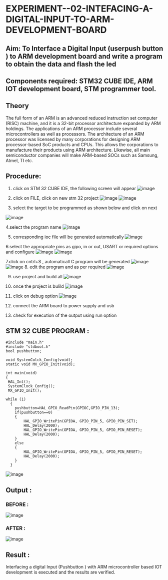 # EXPERIMENT--02-INTEFACING-A-DIGITAL-INPUT-TO-ARM-DEVELOPMENT-BOARD
## Aim: To Interface a Digital Input  (userpush button  ) to ARM   development board and write a  program to obtain  the data and flash the led  
## Components required: STM32 CUBE IDE, ARM IOT development board,  STM programmer tool.
## Theory 
The full form of an ARM is an advanced reduced instruction set computer (RISC) machine, and it is a 32-bit processor architecture expanded by ARM holdings. The applications of an ARM processor include several microcontrollers as well as processors. The architecture of an ARM processor was licensed by many corporations for designing ARM processor-based SoC products and CPUs. This allows the corporations to manufacture their products using ARM architecture. Likewise, all main semiconductor companies will make ARM-based SOCs such as Samsung, Atmel, TI etc.

 
  
## Procedure:
 1. click on STM 32 CUBE IDE, the following screen will appear 
 ![image](https://user-images.githubusercontent.com/36288975/226189166-ac10578c-c059-40e7-8b80-9f84f64bf088.png)

 2. click on FILE, click on new stm 32 project 
 ![image](https://user-images.githubusercontent.com/36288975/226189215-2d13ebfb-507f-44fc-b772-02232e97c0e3.png)
![image](https://user-images.githubusercontent.com/36288975/226189230-bf2d90dd-9695-4aaf-b2a6-6d66454e81fc.png)
3. select the target to be programmed  as shown below and click on next 

![image](https://user-images.githubusercontent.com/36288975/226189280-ed5dcf1d-dd8d-43ae-815d-491085f4863b.png)

4.select the program name 
![image](https://user-images.githubusercontent.com/36288975/226189316-09832a30-4d1a-4d4f-b8ad-2dc28f137711.png)


5. corresponding ioc file will be generated automatically 
![image](https://user-images.githubusercontent.com/36288975/226189378-3abbdee2-0df6-470f-a3cd-79c74e3d3ad8.png)

6.select the appropriate pins as gipo, in or out, USART or required options and configure 
![image](https://user-images.githubusercontent.com/36288975/226189403-f7179f1a-3eae-4637-826b-ab4ec35ba1e1.png)
![image](https://user-images.githubusercontent.com/36288975/226189425-2b2414ce-49b3-4b61-a260-c658cb2e4152.png)


7.click on cntrl+S , automaticall C program will be generated 
![image](https://user-images.githubusercontent.com/36288975/226189443-8b43451d-0b14-47e4-a20b-cc09c6ad8458.png)
![image](https://user-images.githubusercontent.com/36288975/226189450-85ffa969-2ffb-4788-81e5-72d60fdda0f1.png)
8. edit the program and as per required 
![image](https://user-images.githubusercontent.com/36288975/226189461-a573e62f-a109-4631-a250-a20925758fe0.png)

9. use project and build all 
![image](https://user-images.githubusercontent.com/36288975/226189554-3f7101ac-3f41-48fc-abc7-480bd6218dec.png)
10. once the project is bulild 
![image](https://user-images.githubusercontent.com/36288975/226189577-c61cc1eb-3990-4968-8aa6-aefffc766b70.png)

11. click on debug option 
![image](https://user-images.githubusercontent.com/36288975/226189625-37daa9a3-62e9-42b5-a5ce-2ac63345905b.png)

12. connect the  ARM board to power supply and usb 


13. check for execution of the output using run option 



## STM 32 CUBE PROGRAM :
```
#include "main.h"
#include "stdbool.h"
bool pushbutton;

void SystemColck_Config(void);
static void MX_GPIO_Init(void);

int main(void)
{
 HAL_Int();
 SystemClock_Config();
 MX_GPIO_Init();

while (1)
  {
    pushbutton=HAL_GPIO_ReadPin(GPIOC,GPIO_PIN_13);
    if(pushbutton==0)
    {
    	HAL_GPIO_WritePin(GPIOA, GPIO_PIN_5, GPIO_PIN_SET);
    	HAL_Delay(2000);
    	HAL_GPIO_WritePin(GPIOA, GPIO_PIN_5, GPIO_PIN_RESET);
    	HAL_Delay(2000);
    }
    else
    {
    	HAL_GPIO_WritePin(GPIOA, GPIO_PIN_5, GPIO_PIN_RESET);
    	HAL_Delay(2000);
    }
  }

```

![image](https://github.com/santhanalakshmi04/EXPERIMENT--02-INTEFACING-A-DIGITAL-INPUT-TO-ARM-DEVELOPMENT-BOARD/assets/119475762/176ae321-e529-4235-a7a7-32b4c7a2ead7)

## Output  :
### BEFORE : 
 
![image](https://github.com/santhanalakshmi04/EXPERIMENT--02-INTEFACING-A-DIGITAL-INPUT-TO-ARM-DEVELOPMENT-BOARD/assets/119475762/42176b45-9520-403e-abe0-95b8e2775653)

 ### AFTER :
 ![image](https://github.com/santhanalakshmi04/EXPERIMENT--02-INTEFACING-A-DIGITAL-INPUT-TO-ARM-DEVELOPMENT-BOARD/assets/119475762/365225d1-f50a-4945-8d99-b69e6e2526d9)

## Result :
Interfacing a digital Input (Pushbutton ) with ARM microcontroller based IOT development is executed and the results are verified.
